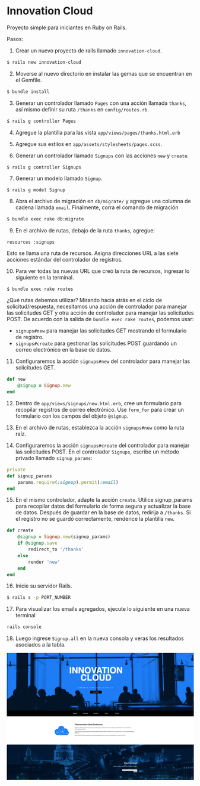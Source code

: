 # Innovation Cloud

Proyecto simple para iniciantes en Ruby on Rails.

Pasos:

1. Crear un nuevo proyecto de rails llamado `innovation-cloud`.
```bash
$ rails new innovation-cloud
```

2. Moverse al nuevo directorio en instalar las gemas que se encuentran en el Gemfile.
```bash
$ bundle install
```

3. Generar un controlador llamado `Pages` con una acción llamada `thanks`, así mismo definir su ruta `/thanks` en `config/routes.rb`.
```bash
$ rails g controller Pages
```

4. Agregue la plantilla para las vista `app/views/pages/thanks.html.erb`

5. Agregue sus estilos en `app/assets/stylesheets/pages.scss`.

6. Generar un controlador llamado `Signups` con las acciones `new` y `create`.
```
$ rails g controller Signups
```

7. Generar un modelo llamado `Signup`. 
```bash
$ rails g model Signup
```

8. Abra el archivo de migración en `db/migrate/` y agregue una columna de cadena llamada `email`. Finalmente, corra el comando de migración
```bash
$ bundle exec rake db:migrate
```

9. En el archivo de rutas, debajo de la ruta `thanks`, agregue:
```
resources :signups
```
Esto se llama una ruta de recursos. Asigna direcciones URL a las siete acciones estándar del controlador de registros.

10. Para ver todas las nuevas URL que creó la ruta de recursos, ingresar lo siguiente en la terminal.
```
$ bundle exec rake routes 
```
¿Qué rutas debemos utilizar? Mirando hacia atrás en el ciclo de solicitud/respuesta, necesitamos una acción de controlador para manejar las solicitudes GET y otra acción de controlador para manejar las solicitudes POST. De acuerdo con la salida de `bundle exec rake routes`, podemos usar:
- `signups#new` para manejar las solicitudes GET mostrando el formulario de registro.
- `signups#create` para gestionar las solicitudes POST guardando un correo electrónico en la base de datos.

11. Configuraremos la acción `signups#new` del controlador para manejar las solicitudes GET.
```ruby
def new
    @signup = Signup.new
end

```

12. Dentro de `app/views/signups/new.html.erb`, cree un formulario para recopilar registros de correo electrónico. Use `form_for` para crear un formulario con los campos del objeto `@signup`.

13. En el archivo de rutas, establezca la acción `signups#new` como la ruta raíz.

14. Configuraremos la acción `signups#create` del controlador para manejar las solicitudes POST. En el controlador `Signups`, escribe un método privado llamado `signup_params`:
```ruby
private
def signup_params
    params.require(:signup).permit(:email)
end
```

15. En el mismo controlador, adapte la acción `create`. Utilice signup_params para recopilar datos del formulario de forma segura y actualizar la base de datos. Después de guardar en la base de datos, redirija a `/thanks`. Si el registro no se guardó correctamente, renderice la plantilla `new`.
```ruby
def create
    @signup = Signup.new(signup_params)
    if @signup.save
        redirect_to '/thanks'
    else
        render 'new'
    end
end
```

16. Inicie su servidor Rails.
```bash
$ rails s -p PORT_NUMBER
```

17. Para visualizar los emails agregados, ejecute lo siguiente en una nueva terminal
```bash
rails console
```

18. Luego ingrese `Signup.all` en la nueva consola y veras los resultados asociados a la tabla.

![Innovation cloud web app](app/assets/images/innovation-cloud.png)